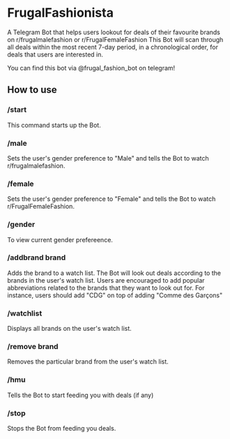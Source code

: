 # FrugalFashionista
A Telegram Bot that helps users lookout for deals of their favourite brands on r/frugalmalefashion or r/FrugalFemaleFashion
This Bot will scan through all deals within the most recent 7-day period, in a chronological order, for deals that users are interested in.

You can find this bot via @frugal_fashion_bot on telegram!

## How to use

### /start
This command starts up the Bot.

### /male
Sets the user's gender preference to "Male" and tells the Bot to watch r/frugalmalefashion.

### /female
Sets the user's gender preference to "Female" and tells the Bot to watch r/FrugalFemaleFashion.

### /gender
To view current gender prefereence.

### /addbrand brand
Adds the brand to a watch list. The Bot will look out deals according to the brands in the user's watch list.
Users are encouraged to add popular abbreviations related to the brands that they want to look out for. For instance,
users should add "CDG" on top of adding "Comme des Garçons"

### /watchlist
Displays all brands on the user's watch list.

### /remove brand
Removes the particular brand from the user's watch list.

### /hmu 
Tells the Bot to start feeding you with deals (if any)

### /stop
Stops the Bot from feeding you deals.
